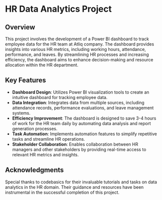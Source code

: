 # HR Data Analytics Project

## Overview

This project involves the development of a Power BI dashboard to track employee data for the HR team at Atliq company. The dashboard provides insights into various HR metrics, including working hours, attendance, performance, and leaves. By streamlining HR processes and increasing efficiency, the dashboard aims to enhance decision-making and resource allocation within the HR department.

## Key Features

- **Dashboard Design**: Utilizes Power BI visualization tools to create an intuitive dashboard for tracking employee data.
- **Data Integration**: Integrates data from multiple sources, including attendance records, performance evaluations, and leave management systems.
- **Efficiency Improvement**: The dashboard is designed to save 3-4 hours of work for the HR team daily by automating data analysis and report generation processes.
- **Task Automation**: Implements automation features to simplify repetitive tasks and streamline HR operations.
- **Stakeholder Collaboration**: Enables collaboration between HR managers and other stakeholders by providing real-time access to relevant HR metrics and insights.

## Acknowledgments

Special thanks to codebasics for their invaluable tutorials and tasks on data analytics in the HR domain. Their guidance and resources have been instrumental in the successful completion of this project.

